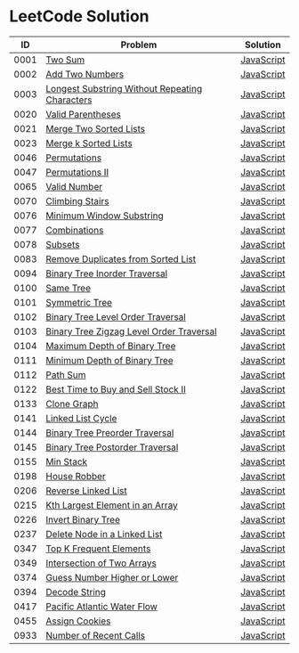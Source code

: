 # LeetCode Solution

| ID   | Problem                                                      | Solution                                                     |
| ---- | ------------------------------------------------------------ | ------------------------------------------------------------ |
| 0001 | [Two Sum](https://leetcode.com/problems/two-sum/)            | [JavaScript](./0001-0500/0001-two-sum/javascript-solution)   |
| 0002 | [Add Two Numbers](https://leetcode.com/problems/add-two-numbers/) | [JavaScript](./0001-0500/0002-add-two-numbers/javascript-solution) |
| 0003 | [Longest Substring Without Repeating Characters](https://leetcode.com/problems/longest-substring-without-repeating-characters/) | [JavaScript](./0001-0500/0003-longest-substring-without-repeating-characters/javascript-solution) |
| 0020 | [Valid Parentheses](https://leetcode.com/problems/valid-parentheses/) | [JavaScript](./0001-0500/0020-valid-parentheses/javascript-solution) |
| 0021 | [Merge Two Sorted Lists](https://leetcode.com/problems/merge-two-sorted-lists/) | [JavaScript](./0001-0500/0021-merge-two-sorted-lists/javascript-solution) |
| 0023 | [Merge k Sorted Lists](https://leetcode.com/problems/merge-k-sorted-lists/) | [JavaScript](./0001-0500/0023-merge-k-sorted-lists/javascript-solution) |
| 0046 | [Permutations](https://leetcode.com/problems/permutations/)  | [JavaScript](./0001-0500/0046-permutations/javascript-solution) |
| 0047 | [Permutations II](https://leetcode.com/problems/permutations-ii/) | [JavaScript](./0001-0500/0047-permutations-ii/javascript-solution) |
| 0065 | [Valid Number](https://leetcode.com/problems/valid-number/)  | [JavaScript](./0001-0500/0065-valid-number/javascript-solution) |
| 0070 | [Climbing Stairs](https://leetcode.com/problems/climbing-stairs/) | [JavaScript](./0001-0500/0070-climbing-stairs/javascript-solution) |
| 0076 | [Minimum Window Substring](https://leetcode.com/problems/minimum-window-substring/) | [JavaScript](./0001-0500/0076-minimum-window-substring/javascript-solution) |
| 0077 | [Combinations](https://leetcode.com/problems/combinations/)  | [JavaScript](./0001-0500/0077-combinations/javascript-solution) |
| 0078 | [Subsets](https://leetcode.com/problems/subsets/)            | [JavaScript](./0001-0500/0078-subsets/javascript-solution)   |
| 0083 | [Remove Duplicates from Sorted List](https://leetcode.com/problems/remove-duplicates-from-sorted-list/) | [JavaScript](./0001-0500/0083-remove-duplicates-from-sorted-list/javascript-solution) |
| 0094 | [Binary Tree Inorder Traversal](https://leetcode.com/problems/binary-tree-inorder-traversal/) | [JavaScript](./0001-0500/0094-binary-tree-inorder-traversal/javascript-solution) |
| 0100 | [Same Tree](https://leetcode.com/problems/same-tree/)        | [JavaScript](./0001-0500/0100-same-tree/javascript-solution) |
| 0101 | [Symmetric Tree](https://leetcode.com/problems/symmetric-tree/) | [JavaScript](./0001-0500/0101-symmetric-tree/javascript-solution) |
| 0102 | [Binary Tree Level Order Traversal](https://leetcode.com/problems/binary-tree-level-order-traversal/) | [JavaScript](./0001-0500/0102-binary-tree-level-order-traversal/javascript-solution) |
| 0103 | [Binary Tree Zigzag Level Order Traversal](https://leetcode.com/problems/binary-tree-zigzag-level-order-traversal/) | [JavaScript](./0001-0500/0103-binary-tree-zigzag-level-order-traversal/javascript-solution) |
| 0104 | [Maximum Depth of Binary Tree](https://leetcode.com/problems/maximum-depth-of-binary-tree/) | [JavaScript](./0001-0500/0104-maximum-depth-of-binary-tree/javascript-solution) |
| 0111 | [Minimum Depth of Binary Tree](https://leetcode.com/problems/minimum-depth-of-binary-tree/) | [JavaScript](./0001-0500/0111-minimum-depth-of-binary-tree/javascript-solution) |
| 0112 | [Path Sum](https://leetcode.com/problems/path-sum/)          | [JavaScript](./0001-0500/0112-path-sum/javascript-solution)  |
| 0122 | [Best Time to Buy and Sell Stock II](https://leetcode.com/problems/best-time-to-buy-and-sell-stock-ii/) | [JavaScript](./0001-0500/0122-best-time-to-buy-and-sell-stock-ii/javascript-solution) |
| 0133 | [Clone Graph](https://leetcode.com/problems/clone-graph/)    | [JavaScript](./0001-0500/0133-clone-graph/javascript-solution) |
| 0141 | [Linked List Cycle](https://leetcode.com/problems/linked-list-cycle/) | [JavaScript](./0001-0500/0141-linked-list-cycle/javascript-solution) |
| 0144 | [Binary Tree Preorder Traversal](https://leetcode.com/problems/binary-tree-preorder-traversal/) | [JavaScript](./0001-0500/0144-binary-tree-preorder-traversal/javascript-solution) |
| 0145 | [Binary Tree Postorder Traversal](https://leetcode.com/problems/binary-tree-postorder-traversal/) | [JavaScript](./0001-0500/0145-binary-tree-postorder-traversal/javascript-solution) |
| 0155 | [Min Stack](https://leetcode.com/problems/min-stack/)        | [JavaScript](./0001-0500/0155-min-stack/javascript-solution) |
| 0198 | [House Robber](https://leetcode.com/problems/house-robber/)  | [JavaScript](./0001-0500/0198-house-robber/javascript-solution) |
| 0206 | [Reverse Linked List](https://leetcode.com/problems/reverse-linked-list/) | [JavaScript](./0001-0500/0237-delete-node-in-a-linked-list/javascript-solution) |
| 0215 | [Kth Largest Element in an Array](https://leetcode.com/problems/kth-largest-element-in-an-array/) | [JavaScript](./0001-0500/0215-kth-largest-element-in-an-array/javascript-solution) |
| 0226 | [Invert Binary Tree](https://leetcode.com/problems/invert-binary-tree/) | [JavaScript](./0001-0500/0226-invert-binary-tree/javascript-solution) |
| 0237 | [Delete Node in a Linked List](https://leetcode.com/problems/delete-node-in-a-linked-list/) | [JavaScript](./0001-0500/0237-delete-node-in-a-linked-list/javascript-solution) |
| 0347 | [Top K Frequent Elements](https://leetcode.com/problems/top-k-frequent-elements/) | [JavaScript](./0001-0500/0347-top-k-frequent-elements/javascript-solution) |
| 0349 | [Intersection of Two Arrays](https://leetcode.com/problems/intersection-of-two-arrays/) | [JavaScript](./0001-0500/0349-intersection-of-two-arrays/javascript-solution) |
| 0374 | [Guess Number Higher or Lower](https://leetcode.com/problems/guess-number-higher-or-lower/) | [JavaScript](./0001-0500/0374-guess-number-higher-or-lower/javascript-solution) |
| 0394 | [Decode String](https://leetcode.com/problems/decode-string/) | [JavaScript](./0001-0500/0394-decode-string/javascript-solution) |
| 0417 | [Pacific Atlantic Water Flow](https://leetcode.com/problems/pacific-atlantic-water-flow/) | [JavaScript](./0001-0500/0417-pacific-atlantic-water-flow/javascript-solution) |
| 0455 | [Assign Cookies](https://leetcode.com/problems/assign-cookies/) | [JavaScript](./0001-0500/0455-assign-cookies/javascript-solution) |
| 0933 | [Number of Recent Calls](https://leetcode.com/problems/number-of-recent-calls/) | [JavaScript](./0501-1000/0933-number-of-recent-calls/javascript-solution) |

